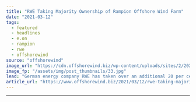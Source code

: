 ```yaml
---
title: "RWE Taking Majority Ownership of Rampion Offshore Wind Farm"
date: "2021-03-12"
tags: 
  - featured
  - headlines
  - e.on
  - rampion
  - rwe
  - offshorewind
source: "offshorewind"
image_url: "https://cdn.offshorewind.biz/wp-content/uploads/sites/2/2021/03/12122003/RWE-Taking-Majority-Ownership-of-Rampion-Offshore-Wind-Farm.jpg"
image_fp: "/assets/img/post_thumbnails/33.jpg"
lead: "German energy company RWE has taken over an additional 20 per cent stake in"
article_url: "https://www.offshorewind.biz/2021/03/12/rwe-taking-majority-ownership-of-rampion-offshore-wind-farm/"
---
```


---

